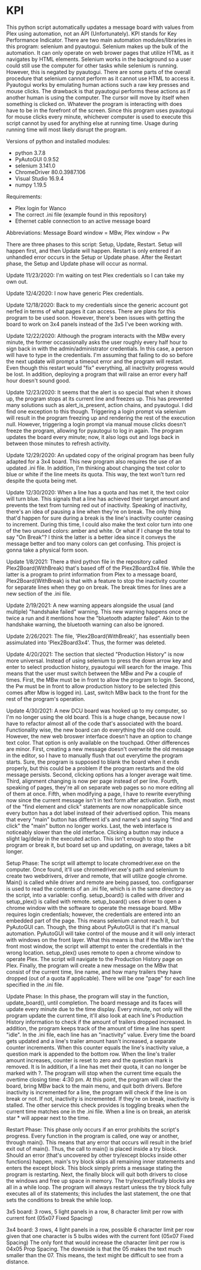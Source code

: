 # KPI
This python script automatically updates a message board with values from Plex using automation, not an API (Unfortunately).
KPI stands for Key Performance Indicator.
There are two main automation modules/libraries in this program: selenium and pyautogui.
Selenium makes up the bulk of the automation. It can only operate on web brower pages that utilize HTML as it navigates
by HTML elements. Selenium works in the background so a user could still use the computer for other tasks while selenium
is running. However, this is negated by pyautogui. There are some parts of the overall procedure that selenium cannot 
perform as it cannot use HTML to access it. Pyautogui works by emulating human actions such a raw key presses and mouse
clicks. The drawback is that pyautogui performs these actions as if another human is using the computer. The cursor will
move by itself when something is clicked on. Whatever the program is interacting with does have to be in the forefront
of the screen. Since this program uses pyautogui for mouse clicks every minute, whichever computer is used to execute 
this script cannot by used for anything else at running time. Usage during running time will most likely disrupt the
program.

Versions of python and installed modules:
- python 3.7.8
- PyAutoGUI 0.9.52
- selenium 3.141.0
- ChromeDriver 80.0.3987.106
- Visual Studio 16.9.4
- numpy 1.19.5

Requirements:
- Plex login for Wanco
- The correct .ini file (example found in this repository)
- Ethernet cable connection to an active message board

Abbreviations:
Message Board window = MBw,
Plex window = Pw

There are three phases to this script: Setup, Update, Restart.
Setup will happen first, and then Update will happen.
Restart is only entered if an unhandled error occurs in the Setup or Update phase. After the Restart phase, the Setup and Update phase will occur as normal.

Update 11/23/2020: I'm waiting on test Plex credentials so I can take my own out.

Update 12/4/2020: I now have generic Plex credentials.

Update 12/18/2020: Back to my credentials since the generic account got nerfed in terms of what pages it can access. There are 
plans for this program to be used soon. However, there's been issues with getting the board to work on 3x4 panels instead
of the 3x5 I've been working with.

Update 12/22/2020: Although the program interacts with the MBw every minute, the former occassionally asks the user
roughly every half hour to sign back in with the admin/administrator credentials. In this case, a person will have
to type in the credentials. I'm assuming that failing to do so before the next update will prompt a timeout error
and the program will restart. Even though this restart would "fix" everything, all inactivity progress would be lost.
In addition, deploying a program that will raise an error every half hour doesn't sound good.

Update 12/23/2020: It seems that the alert is so special that when it shows up, the program stops at its current line
and freezes up. This has prevented many solutions such as alert_is_present, action chains, and pyautogui. I did find
one exception to this though. Triggering a login prompt via selenium will result in the program freezing up and 
rendering the rest of the execution null. However, triggering a login prompt via manual mouse clicks doesn't freeze
the program, allowing for pyautogui to log in again. The program updates the board every minute; now, it also logs
out and logs back in between those minutes to refresh activity.

Update 12/29/2020: An updated copy of the original program has been fully adapted for a 3x4 board. This new program
also requires the use of an updated .ini file. In addition, I'm thinking about changing the text color to blue or
white if the line meets its quota. This way, the text won't turn red despite the quota being met.

Update 12/30/2020: When a line has a quota and has met it, the text color will turn blue. This signals that a line
has achieved their target amount and prevents the text from turning red out of inactivity. Speaking of inactivity, 
there's an idea of pausing a line when they're on break. The only thing that'd happen for sure during a break is
the line's inactivity counter ceasing to increment. During this time, I could also make the text color turn into
one of the two unused colors: amber and white. Or what if I change the total to say "On Break"? I think the latter
is a better idea since it conveys the message better and too many colors can get confusing. This project is gonna
take a physical form soon.

Update 1/8/2021: There a third python file in the repository called Plex2Board(WithBreak) that's based off of the
Plex2Board3x4 file. While the latter is a program to print information from Plex to a message board, Plex2Board(WithBreak)
is that with a feature to stop the inactivity counter for separate lines when they go on break. The break times 
for lines are a new section of the .ini file.

Update 2/19/2021: A new warning appears alongside the usual (and multiple) "handshake failed" warning. This new warning
happens once or twice a run and it mentions how the "bluetooth adapter failed". Akin to the handshake warning, the 
bluetooth warning can also be ignored.

Update 2/26/2021: The file, 'Plex2Board(WithBreak)', has essentially been assimulated into 'Plex2Board3x4'. Thus,
the former was deleted.

Update 4/20/2021: The section that slected "Production History" is now more universal. Instead of using selenium to
press the down arrow key and enter to select production history, pyautogui will search for the image. This means that 
the user must switch between the MBw and Pw a couple of times. First, the MBw must be in front to allow the program to
login. Second, the Pw must be in front to allow production history to be selected (this comes after Mbw is logged in).
Last, switch MBw back to the front for the rest of the program's operation.

Update 4/30/2021: A new DCU board was hooked up to my computer, so I'm no longer using the old board. This is a huge change,
because now I have to refactor almost all of the code that's associated with the board. Functionality wise, the new board
can do everything the old one could. However, the new web broswer interface doesn't have an option to change text color.
That option is only available on the touchpad. Other differences are minor. First, creating a new message doesn't overwrite
the old message in the editor, so I have to manually flush that out everytime the program starts. Sure, the program is 
supposed to blank the board when it ends properly, but this could be a problem if the program restarts and the old message
persists. Second, clicking options has a longer average wait time. Third, alignment changing is now per page instead of per
line. Fourth, speaking of pages, they're all on separate web pages so no more editing all of them at once. Fifth, when
modifying a page, I have to rewrite everything now since the current message isn't in text form after activation. Sixth,
most of the "find element and click" statements are now nonapplicable since every button has a dot label instead of their
advertised option. This means that every "main" button has different id's and name's and saying "find and click" the "main"
button no longer works. Last, the web interface is noticeably slower than the old interface. Clicking a button may induce
a slight lag/delay in the executed action. This isn't enough to stop the program or break it, but board set up and updating,
on average, takes a bit longer. 

Setup Phase:
The script will attempt to locate chromedriver.exe on the computer. Once found, it'll use chromedriver.exe's path and selenium to create 
two webdrivers, driver and remote, that will utilize google chrome. Main() is called while driver and remote are being passed, too.
configparser is used to read the contents of an .ini file, which is in the same directory as the script, into a variable: config.
setup_board() is called with driver and setup_plex() is called with remote. setup_board() uses driver to open a chrome window with the
software to operate the message board. MBw requires login credentials; however, the credentials are entered into an embedded part of the
page. This means selenium cannot reach it, but PyAutoGUI can. Though, the thing about PyAutoGUI is that it's manual automation.
PyAutoGUI will take control of the mouse and it will only interact with windows on the front layer. What this means is that
if the MBw isn't the front most window, the script will attempt to enter the credentials in the wrong location. setup_plex() uses remote
to open a chrome window to operate Plex. The script will navigate to the Production History page on Plex. Finally, the program will
create a new message on the MBw that consist of the current time, line name, and how many trailers they have dropped (out of a quota
if applicable). There will be one "page" for each line specified in the .ini file. 

Update Phase:
In this phase, the program will stay in the function, update_board(), until completion. The board message and its faces will update
every minute due to the time display. Every minute, not only will the program update the current time, it'll also look at each line's
Production History information to check if the amount of trailers dropped increased. In addition, the program keeps track of the amount
of time a line has spent "idle". In the .ini file, each line has an "inactivity" value. Every time the board gets updated and a line's
trailer amount hasn't increased, a separate counter increments. When this counter equals the line's inactivity value, a question mark
is appended to the bottom row. When the line's trailer amount increases, counter is reset to zero and the question mark is removed. It is
In addition, if a line has met their quota, it can no longer be marked with ?. The program will stop when the  current time equals the 
overtime closing time: 4:30 pm. At this point, the program will clear the board, bring MBw back to the main menu, 
and quit both drivers. Before inactivity is incremented for a line, the program will check if the line is on break or not. If not,
inactivity is incremented. If they're on break, inactivity is stalled. The other service this check provides is toggling breaks when
the current time matches one in the .ini file. When a line is on break, an aterisk star * will appear next to the time.

Restart Phase:
This phase only occurs if an error prohibits the script's progress. Every function in the program is called, one way or another, through
main(). This means that any error that occurs will result in the brief exit out of main(). Thus, the call to main() is placed inside
a try block. Should an error (that's uncovered by other try/except blocks inside other functions) happen, main's try block skips
all remaining inner statements and enters the except block. This block simply prints a message stating the program is restarting. Next,
the finally block will quit both drivers to close the windows and free up space in memory. The try/excpet/finally blocks are all in a
while loop. The program will always restart unless the try block fully executes all of its statements; this includes the last statement,
the one that sets the conditions to break the while loop.

3x5 board: 3 rows, 5 light panels in a row, 8 character limit per row with current font (05x07 Fixed Spacing)

3x4 board: 3 rows, 4 light panels in a row, possible 6 character limit per row given that one character is 5 bulbs wides with the current font (05x07 Fixed Spacing)
The only font that would increase the character limit per row is 04x05 Prop Spacing. The downside is that the 05 makes the text much smaller than the 07. This means,
the text might be difficult to see from a distance.
